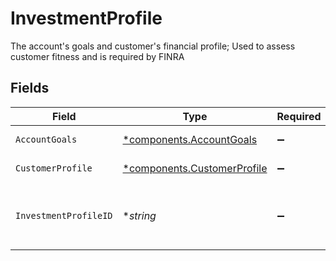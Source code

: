 # InvestmentProfile

The account's goals and customer's financial profile; Used to assess customer fitness and is required by FINRA


## Fields

| Field                                                                     | Type                                                                      | Required                                                                  | Description                                                               | Example                                                                   |
| ------------------------------------------------------------------------- | ------------------------------------------------------------------------- | ------------------------------------------------------------------------- | ------------------------------------------------------------------------- | ------------------------------------------------------------------------- |
| `AccountGoals`                                                            | [*components.AccountGoals](../../models/components/accountgoals.md)       | :heavy_minus_sign:                                                        | Account goals.                                                            |                                                                           |
| `CustomerProfile`                                                         | [*components.CustomerProfile](../../models/components/customerprofile.md) | :heavy_minus_sign:                                                        | Customer profile.                                                         |                                                                           |
| `InvestmentProfileID`                                                     | **string*                                                                 | :heavy_minus_sign:                                                        | The investment profile ID (generated internally).                         | 8a111faf-2923-44e4-9e1b-59328e72467b                                      |